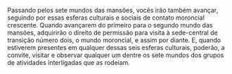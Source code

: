 ﻿Passando pelos sete mundos das mansões, vocês irão também avançar, seguindo por essas esferas culturais e sociais de contato moroncial crescente. Quando avançarem do primeiro para o segundo mundo das mansões, adquirirão o direito de permissão para visita à sede-central de transição número dois, o mundo moroncial, e assim por diante. E, quando estiverem presentes em qualquer dessas seis esferas culturais, poderão, a convite, visitar e observar qualquer um dentre os sete mundos dos grupos de atividades interligadas que as rodeiam.